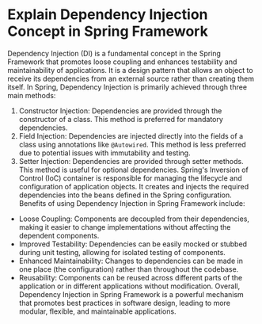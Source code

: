 # Explain Dependency Injection Concept in Spring Framework
Dependency Injection (DI) is a fundamental concept in the Spring Framework that promotes loose coupling and enhances testability and maintainability of applications. It is a design pattern that allows an object to receive its dependencies from an external source rather than creating them itself.
In Spring, Dependency Injection is primarily achieved through three main methods:
1. Constructor Injection: Dependencies are provided through the constructor of a class. This method is preferred for mandatory dependencies.
2. Field Injection: Dependencies are injected directly into the fields of a class using annotations like `@Autowired`. This method is less preferred due to potential issues with immutability and testing.
3. Setter Injection: Dependencies are provided through setter methods. This method is useful for optional dependencies.
Spring's Inversion of Control (IoC) container is responsible for managing the lifecycle and configuration of application objects. It creates and injects the required dependencies into the beans defined in the Spring configuration.
Benefits of using Dependency Injection in Spring Framework include:
- Loose Coupling: Components are decoupled from their dependencies, making it easier to change implementations without affecting the dependent components.
- Improved Testability: Dependencies can be easily mocked or stubbed during unit testing, allowing for isolated testing of components.
- Enhanced Maintainability: Changes to dependencies can be made in one place (the configuration) rather than throughout the codebase.
- Reusability: Components can be reused across different parts of the application or in different applications without modification.
Overall, Dependency Injection in Spring Framework is a powerful mechanism that promotes best practices in software design, leading to more modular, flexible, and maintainable applications.
